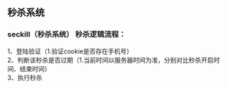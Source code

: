 ## 秒杀系统

### seckill（秒杀系统） 秒杀逻辑流程：
1、登陆验证（1.验证cookie是否存在手机号）  
2、判断该秒杀是否过期（1.当前时间以服务器时间为准，分别对比秒杀开启时间、结束时间）  
3、执行秒杀
